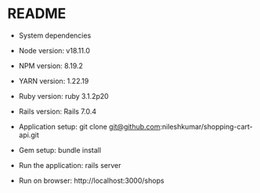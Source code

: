 # README

* System dependencies

* Node version: v18.11.0

* NPM version: 8.19.2

* YARN version: 1.22.19

* Ruby version: ruby 3.1.2p20

* Rails version: Rails 7.0.4

* Application setup: git clone git@github.com:nileshkumar/shopping-cart-api.git

* Gem setup: bundle install

* Run the application: rails server

* Run on browser: http://localhost:3000/shops

